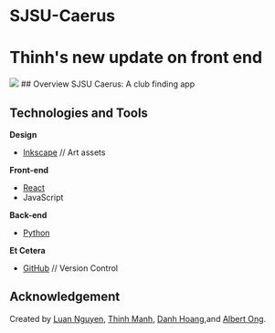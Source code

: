 # SJSU-Caerus

<h1> Thinh's new update on front end </h1>
<img src="./Progress/HomePage.gif">
## Overview
SJSU Caerus: A club finding app

## Technologies and Tools

**Design**

- [Inkscape](https://inkscape.org/) // Art assets

**Front-end**

- [React](https://reactjs.org/)
- JavaScript

**Back-end**

- [Python](https://www.python.org/)

**Et Cetera**

- [GitHub](https://github.com/) // Version Control

## Acknowledgement

Created by [Luan Nguyen](https://github.com/luan-ng81), [Thinh Manh](https://github.com/TimManh), [Danh Hoang](https://github.com/ngocdanh1106),and [Albert Ong](https://github.com/Albert-C-Ong).
